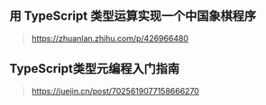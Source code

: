 ## 用 TypeScript 类型运算实现一个中国象棋程序

> https://zhuanlan.zhihu.com/p/426966480

## TypeScript类型元编程入门指南

> https://juejin.cn/post/7025619077158666270

